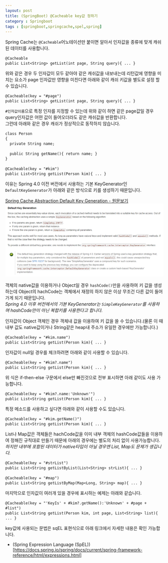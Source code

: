 ```yaml
---
layout: post
title: (SpringBoot) @Cacheable key값 정하기
category : Springboot
tags : [springboot,springcache,spel,spring]
---
```

Spring Cache는 `@Cacheable`어노테이션만 붙이면 알아서 인자값을 종류에 맞게 캐쉬된 데이터를 사용합니다.

    @Cacheable
    public List<String> getList(int page, String query){ ... }

위와 같은 경우 두 인자값이 모두 같아야 같은 캐쉬값을 내보내는데 리턴값에 영향을 미치는 요소가 page 인자값만 영향을 미친다면 아래와 같이 캐쉬 키값을 별도로 설정 할 수 있습니다.

    @Cacheable(key = "#page")
    public List<String> getList(int page, String query){ ... }

`#인자값이름`으로 특정 인자를 지정할 수 있는데 위와 같이 하면 같은 page값일 경우 query인자값은 어떤 값이 들어오더라도 같은 캐쉬값을 반환합니다.    
그런데 아래와 같은 경우 캐쉬가 정상적으로 동작하지 않습니다.   

    class Person
    {
      private String name;

      public String getName(){ return name; }
    }

    @Cacheable(key = "#kim")
    public List<String getList(Person kim){ ... }

이유는 Spring 4.0 이전 버전에서 사용하는 기본 KeyGenerator인 `DefaultKeyGenerator`가 아래와 같은 방식으로 키를 생성하기 때문입니다.   

[Spring Cache Abstraction Default Key Generation - 원문보기](https://docs.spring.io/spring/docs/current/spring-framework-reference/html/cache.html#cache-annotations-cacheable-default-key)     
![Spring Cache Abstraction Default Key Generation](/assets/img/springboot/springboot-cache-key/1.png)    

객체의 native값을 이용하거나 Object일 경우 `hashCode()`만을 사용하여 키 값을 생성하는데 Object의 hachCode는 객체에서 재정의 하지 않은 이상 무조건 다른 값이 들어가게 되기 때문입니다.    
_Spring 4.0 이후 버전에서의 기본 KeyGenerator는 `SimpleKeyGenerator`를 사용하며 hashCode만이 아닌 복합키를 사용한다고 합니다._    

인자값이 Object 객체인 경우 객체내 값을 이용하여 키 값을 쓸 수 있습니다.(물론 이 때 내부 값도 native값이거나 String같은 heap내 주소가 유일한 경우에만 가능합니다.)

    @Cacheable(key = "#kim.name")
    public List<String getList(Person kim){ ... }

인자값이 null일 경우를 체크하려면 아래와 같이 사용할 수 있습니다.

    @Cacheable(key = "#kim?.name")
    public List<String getList(Person kim){ ... }

위 식은 if-then-else 구문에서 else만 빠진것으로 전부 표시하면 아래 같이도 사용 가능합니다.

    @Cacheable(key = "#kim?.name:'Unknown'")
    public List<String getList(Person kim){ ... }

특정 메소드를 사용하고 싶다면 아래와 같이 사용할 수도 있습니다.

    @Cacheable(key = "#kim.getName()")
    public List<String getList(Person kim){ ... }

List나 Map값은 객체들은 hachCode값을 이미 내부 객체의 hashCode값들을 이용하여 정해진 규칙대로 만들기 때문에 아래의 경우에는 별도의 처리 없이 사용가능합니다.
_하지만 내부에 포함된 데이터가 native타입이 아닐 경우엔 List, Map도 문제가 생깁니다._

    @Cacheable(key = "#strList")
    public List<String getListByList(List<String> strList){ ... }

    @Cacheable(key = "#map")
    public List<String getListByMap(Map<Long, String> map){ ... }

마지막으로 인자값이 여러개 있을 경우에 표시하는 예제는 아래와 같습니다.

    @Cacheable(key = "'KeyIs' + #kim?.getName():'Unknown' + #page + #list")
    public List<String getList(Person kim, int page, List<String> list){ ... }

key값에 사용되는 문법은 sqEL 표현식으로 아래 링크에서 자세한 내용은 확인 가능합니다.

- (Spring Expression Language (SpEL))[https://docs.spring.io/spring/docs/current/spring-framework-reference/html/expressions.html]
